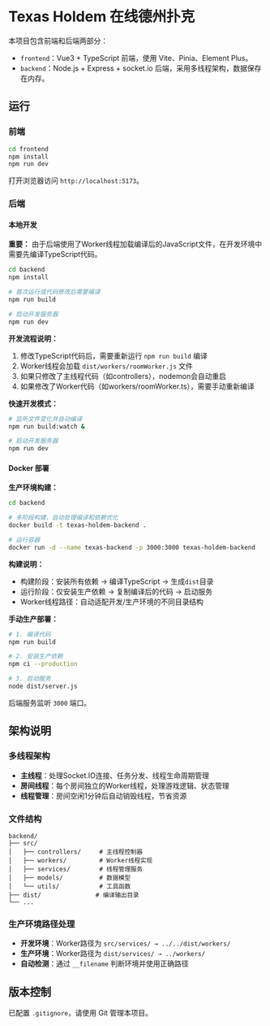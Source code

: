 # Texas Holdem 在线德州扑克

本项目包含前端和后端两部分：

- `frontend`：Vue3 + TypeScript 前端，使用 Vite、Pinia、Element Plus。
- `backend`：Node.js + Express + socket.io 后端，采用多线程架构，数据保存在内存。

## 运行

### 前端

```bash
cd frontend
npm install
npm run dev
```

打开浏览器访问 `http://localhost:5173`。

### 后端

#### 本地开发

**重要：** 由于后端使用了Worker线程加载编译后的JavaScript文件，在开发环境中需要先编译TypeScript代码。

```bash
cd backend
npm install

# 首次运行或代码修改后需要编译
npm run build

# 启动开发服务器
npm run dev
```

**开发流程说明：**
1. 修改TypeScript代码后，需要重新运行 `npm run build` 编译
2. Worker线程会加载 `dist/workers/roomWorker.js` 文件
3. 如果只修改了主线程代码（如controllers），nodemon会自动重启
4. 如果修改了Worker代码（如workers/roomWorker.ts），需要手动重新编译

**快速开发模式：**
```bash
# 监听文件变化并自动编译
npm run build:watch &

# 启动开发服务器
npm run dev
```

#### Docker 部署

**生产环境构建：**
```bash
cd backend

# 多阶段构建，自动处理编译和依赖优化
docker build -t texas-holdem-backend .

# 运行容器
docker run -d --name texas-backend -p 3000:3000 texas-holdem-backend
```

**构建说明：**
- 构建阶段：安装所有依赖 → 编译TypeScript → 生成`dist`目录
- 运行阶段：仅安装生产依赖 → 复制编译后的代码 → 启动服务
- Worker线程路径：自动适配开发/生产环境的不同目录结构

**手动生产部署：**
```bash
# 1. 编译代码
npm run build

# 2. 安装生产依赖
npm ci --production

# 3. 启动服务
node dist/server.js
```

后端服务监听 `3000` 端口。

## 架构说明

### 多线程架构
- **主线程**：处理Socket.IO连接、任务分发、线程生命周期管理
- **房间线程**：每个房间独立的Worker线程，处理游戏逻辑、状态管理
- **线程管理**：房间空闲1分钟后自动销毁线程，节省资源

### 文件结构
```
backend/
├── src/
│   ├── controllers/     # 主线程控制器
│   ├── workers/         # Worker线程实现
│   ├── services/        # 线程管理服务
│   ├── models/          # 数据模型
│   └── utils/           # 工具函数
├── dist/               # 编译输出目录
└── ...
```

### 生产环境路径处理
- **开发环境**：Worker路径为 `src/services/ → ../../dist/workers/`
- **生产环境**：Worker路径为 `dist/services/ → ../workers/`
- **自动检测**：通过 `__filename` 判断环境并使用正确路径

## 版本控制

已配置 `.gitignore`，请使用 Git 管理本项目。